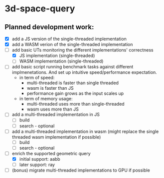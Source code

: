 # 3d-space-query

## Planned development work:
- [x] add a JS version of the single-threaded implementation
- [x] add a WASM verion of the single-threaded implementation
- [ ] add basic UTs monitoring the different implementations' correctness
  - [x] JS implementation (single-threaded)
  - [ ] WASM implementation (single-threaded)
- [ ] add basic script running benchmark tasks against different implmenetations. And set up intuitive speed/performance expectation. 
  - in term of speed:
    - multi-threaded is faster than single threaded
    - wasm is faster than JS
    - performance gain grows as the input scales up
  - in term of memory usage:
    - multi-threaded uses more than single-threaded
    - wasm uses more than JS
- [ ] add a multi-threaded implementation in JS
  - [ ] build
  - [ ] search - optional
- [ ] add a multi-threaded implementation in wasm (might replace the single threaded wasm implementation if possible)
  - [ ] build
  - [ ] search - optional
- [ ] enrich the supported geometric query
  - [x] initial support: aabb
  - [ ] later support: ray
- [ ] (bonus) migrate multi-threaded implementations to GPU if possible
